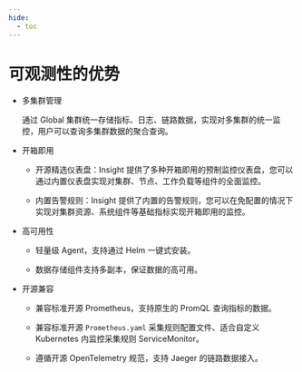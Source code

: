 ```yaml
---
hide:
  - toc
---
```


# 可观测性的优势

- 多集群管理

    通过 Global 集群统一存储指标、日志、链路数据，实现对多集群的统一监控，用户可以查询多集群数据的聚合查询。

- 开箱即用

    - 开源精选仪表盘：Insight 提供了多种开箱即用的预制监控仪表盘，您可以通过内置仪表盘实现对集群、节点、工作负载等组件的全面监控。

    - 内置告警规则：Insight 提供了内置的告警规则，您可以在免配置的情况下实现对集群资源、系统组件等基础指标实现开箱即用的监控。

- 高可用性

    - 轻量级 Agent，支持通过 Helm 一键式安装。

    - 数据存储组件支持多副本，保证数据的高可用。

- 开源兼容

    - 兼容标准开源 Prometheus，支持原生的 PromQL 查询指标的数据。

    - 兼容标准开源 `Prometheus.yaml` 采集规则配置文件、适合自定义 Kubernetes 内监控采集规则 ServiceMonitor。

    - 遵循开源 OpenTelemetry 规范，支持 Jaeger 的链路数据接入。
